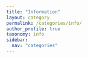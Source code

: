 ```yaml
---
title: "Information"
layout: category
permalink: /categories/info/
author_profile: true
taxonomy: info
sidebar:
  nav: "categories"
---
```

